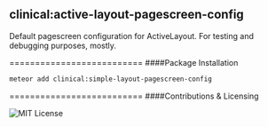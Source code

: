 ## clinical:active-layout-pagescreen-config

Default pagescreen configuration for ActiveLayout. For testing and debugging purposes, mostly.


==========================
####Package Installation  

````bash
meteor add clinical:simple-layout-pagescreen-config
````

==========================
####Contributions & Licensing  

![MIT License](https://img.shields.io/badge/license-MIT-blue.svg)
